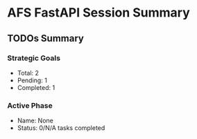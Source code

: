 
# AFS FastAPI Session Summary

## TODOs Summary

### Strategic Goals
- Total: 2
- Pending: 1
- Completed: 1

### Active Phase
- Name: None
- Status: 0/N/A tasks completed
